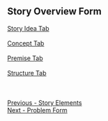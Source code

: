 ## Story Overview Form ##
[Story Idea Tab](Story_Idea_Tab.md) <br/><br/>
[Concept Tab](Concept_Tab.md) <br/><br/>
[Premise Tab](Premise_Tab.md) <br/><br/>
[Structure Tab](Structure_Tab.md) <br/><br/>
 <br/> <br/>
[Previous - Story Elements](Story_Elements.md) <br/>
[Next - Problem Form](Problem_Form.md) <br/>
